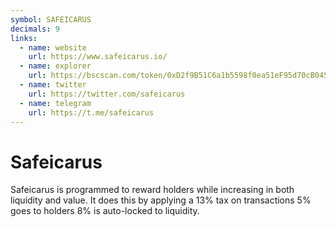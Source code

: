 ```yaml
---
symbol: SAFEICARUS
decimals: 9
links:
  - name: website
    url: https://www.safeicarus.io/
  - name: explorer
    url: https://bscscan.com/token/0xD2f9B51C6a1b5598f0ea51eF95d70cB045692D0F
  - name: twitter
    url: https://twitter.com/safeicarus
  - name: telegram
    url: https://t.me/safeicarus
---
```


# Safeicarus

Safeicarus is programmed to reward holders while increasing in both liquidity and value. It does this by applying a 13% tax on transactions 5% goes to holders 8% is auto-locked to liquidity.
